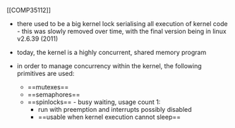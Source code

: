 [[COMP35112]]

- there used to be a big kernel lock serialising all execution of kernel code - this was slowly removed over time, with the final version being in linux v2.6.39 (2011)
- today, the kernel is a highly concurrent, shared memory program

- in order to manage concurrency within the kernel, the following primitives are used:
	- ==mutexes==
	- ==semaphores==
	- ==spinlocks== - busy waiting, usage count 1:
		- run with preemption and interrupts possibly disabled
		- ==usable when kernel execution cannot sleep==